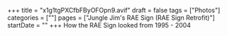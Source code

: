 +++
title = "x1g1tgPXCfbFByOFOpn9.avif"
draft = false
tags = ["Photos"]
categories = [""]
pages = ["Jungle Jim's RAE Sign (RAE Sign Retrofit)"]
startDate = ""
+++
How the RAE Sign looked from 1995 - 2004
